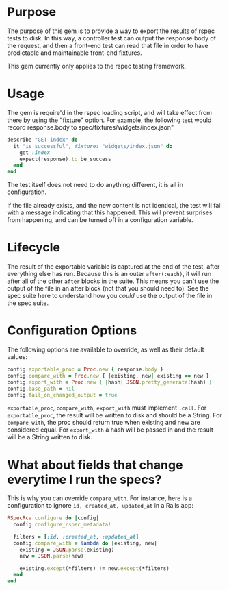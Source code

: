# Purpose

The purpose of this gem is to provide a way to export the results of rspec tests to disk. In this way, a controller test can output the response body of the request, and then a front-end test can read that file in order to have predictable and maintainable front-end fixtures.

This gem currently only applies to the rspec testing framework.

# Usage

The gem is require'd in the rspec loading script, and will take effect from there by using the "fixture" option. For example, the following test would record response.body to spec/fixtures/widgets/index.json"

```ruby
describe "GET index" do
  it "is successful", fixture: "widgets/index.json" do
    get :index
    expect(response).to be_success
  end
end
```

The test itself does not need to do anything different, it is all in configuration.

If the file already exists, and the new content is not identical, the test will fail with a message indicating that this happened. This will prevent surprises from happening, and can be turned off in a configuration variable.

# Lifecycle

The result of the exportable variable is captured at the end of the test, after everything else has run. Because this is an
outer `after(:each)`, it will run after all of the other `after` blocks in the suite. This means you can't use the output of
the file in an after block (not that you should need to). See the spec suite here to understand how you *could* use the output of
the file in the spec suite.

# Configuration Options

The following options are available to override, as well as their default values:

```ruby
config.exportable_proc = Proc.new { response.body }
config.compare_with = Proc.new { |existing, new| existing == new }
config.export_with = Proc.new { |hash| JSON.pretty_generate(hash) }
config.base_path = nil
config.fail_on_changed_output = true
```

`exportable_proc`, `compare_with`, `export_with` must implement `.call`. For `exportable_proc`, the result will be written to disk
and should be a String. For `compare_with`, the proc should return true when existing and new are considered equal. For `export_with`
a hash will be passed in and the result will be a String written to disk.

# What about fields that change everytime I run the specs?

This is why you can override `compare_with`. For instance, here is a configuration to ignore `id, created_at, updated_at` in a Rails app:

```ruby
RSpecRcv.configure do |config|
  config.configure_rspec_metadata!

  filters = [:id, :created_at, :updated_at]
  config.compare_with = lambda do |existing, new|
    existing = JSON.parse(existing)
    new = JSON.parse(new)

    existing.except(*filters) != new.except(*filters)
  end
end
```
